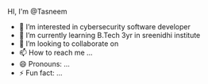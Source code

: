 HI, I'm @Tasneem
- 👀 I’m interested in cybersecurity software developer
- 🌱 I’m currently learning B.Tech 3yr in sreenidhi institute
- 💞️ I’m looking to collaborate on 
- 📫 How to reach me ...
- 😄 Pronouns: ...
- ⚡ Fun fact: ...

<!---
21311a12g3/21311a12g3 is a ✨ special ✨ repository because its `README.md` (this file) appears on your GitHub profile.
You can click the Preview link to take a look at your changes.
--->
